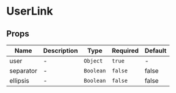 # UserLink

## Props

<!-- @vuese:UserLink:props:start -->
|Name|Description|Type|Required|Default|
|---|---|---|---|---|
|user|-|`Object`|`true`|-|
|separator|-|`Boolean`|`false`|false|
|ellipsis|-|`Boolean`|`false`|false|

<!-- @vuese:UserLink:props:end -->


